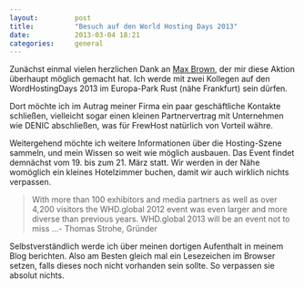 ```yaml
---
layout:         post
title:          "Besuch auf den World Hosting Days 2013"
date:           2013-03-04 18:21
categories:     general
---
```


Zunächst einmal vielen herzlichen Dank an [Max Brown][1], der mir diese Aktion überhaupt möglich gemacht hat. Ich werde mit zwei Kollegen auf den WordHostingDays 2013 im Europa-Park Rust (nähe Frankfurt) sein dürfen.

Dort möchte ich im Autrag meiner Firma ein paar geschäftliche Kontakte schließen, vielleicht sogar einen kleinen Partnervertrag mit Unternehmen wie DENIC abschließen, was für FrewHost natürlich von Vorteil währe.

Weitergehend möchte ich weitere Informationen über die Hosting-Szene sammeln, und mein Wissen so weit wie möglich ausbauen. Das Event findet demnächst vom 19. bis zum 21. März statt. Wir werden in der Nähe womöglich ein kleines Hotelzimmer buchen, damit wir auch wirklich nichts verpassen.

> With more than 100 exhibitors and media partners as well as over 4,200 visitors the WHD.global 2012 event was even larger and more diverse than previous years. WHD.global 2013 will be an event not to miss ...- Thomas Strohe, Gründer

Selbstverständlich werde ich über meinen dortigen Aufenthalt in meinem Blog berichten. Also am Besten gleich mal ein Lesezeichen im Browser setzen, falls dieses noch nicht vorhanden sein sollte. So verpassen sie absolut nichts.

[1]: http://www.technik-aktuell.de/